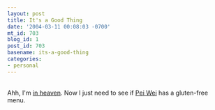 ```yaml
---
layout: post
title: It's a Good Thing
date: '2004-03-11 00:08:03 -0700'
mt_id: 703
blog_id: 1
post_id: 703
basename: its-a-good-thing
categories:
- personal
---
```

<br />Ahh, I'm <a href="http://www.pfchangs.com/cuisine/menu_spec.jsp">in heaven</a>. Now I just need to see if <a href="http://www.peiwei.com/">Pei Wei</a> has a gluten-free menu.<br /><br /><br />
